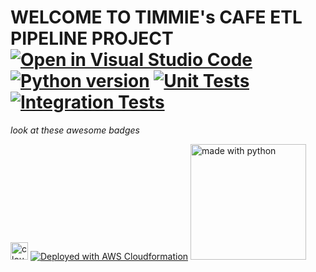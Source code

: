 # **WELCOME TO TIMMIE's CAFE ETL PIPELINE PROJECT** [![Open in Visual Studio Code](https://open.vscode.dev/badges/open-in-vscode.svg)](https://open.vscode.dev/de-man-3/team-3-project) [![Python version](https://img.shields.io/badge/Python-3.8.12-blue)](https://docs.python.org/release/3.8.12/) [![Unit Tests](https://github.com/de-man-3/team-3-project/actions/workflows/CI-CD.yml/badge.svg?branch=main)](https://github.com/de-man-3/team-3-project/actions/workflows/CI-CD.yml) [![Integration Tests](https://github.com/de-man-3/team-3-project/actions/workflows/deployment.yml/badge.svg?branch=main)](https://github.com/de-man-3/team-3-project/actions/workflows/deployment.yml)
*look at these awesome badges*

<a href="https://aws.amazon.com/cloudformation/"><img src="https://camo.githubusercontent.com/d76f65b2203468762a202744b84d6e994e5078a5839939232ac0b1ec1e3c10b3/68747470733a2f2f63646e2e737667706f726e2e636f6d2f6c6f676f732f6177732d636c6f7564666f726d6174696f6e2e737667" alt="cloudformation-icon" width="28"/></a> [![Deployed with AWS Cloudformation](https://img.shields.io/badge/Amazon_AWS-FF9900?style=for-the-badge&logo=amazonaws&logoColor=white)](https://aws.amazon.com/) <a href="https://www.python.org/"><img src="http://ForTheBadge.com/images/badges/made-with-python.svg" alt="made with python" width="185"/></a>
